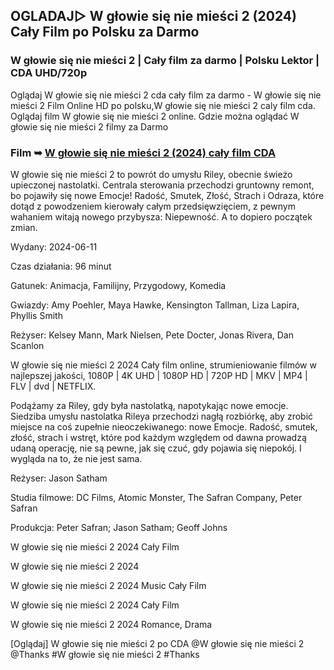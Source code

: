 ## OGLADAJ▷ W głowie się nie mieści 2 (2024) Cały Film po Polsku za Darmo

### W głowie się nie mieści 2 | Cały film za darmo | Polsku Lektor | CDA UHD/720p

Oglądaj W głowie się nie mieści 2 cda cały film za darmo - W głowie się nie mieści 2 Film Online HD po polsku,W głowie się nie mieści 2 caly film cda. Oglądaj film W głowie się nie mieści 2 online. Gdzie można oglądać W głowie się nie mieści 2 filmy za Darmo

### Film ➥ [W głowie się nie mieści 2 (2024) cały film CDA](https://cornercinema.com/pl/movie/1022789)

W głowie się nie mieści 2 to powrót do umysłu Riley, obecnie świeżo upieczonej nastolatki. Centrala sterowania przechodzi gruntowny remont, bo pojawiły się nowe Emocje! Radość, Smutek, Złość, Strach i Odraza, które dotąd z powodzeniem kierowały całym przedsięwzięciem, z pewnym wahaniem witają nowego przybysza: Niepewność. A to dopiero początek zmian.

Wydany: 2024-06-11

Czas działania: 96 minut

Gatunek: Animacja, Familijny, Przygodowy, Komedia

Gwiazdy: Amy Poehler, Maya Hawke, Kensington Tallman, Liza Lapira, Phyllis Smith

Reżyser: Kelsey Mann, Mark Nielsen, Pete Docter, Jonas Rivera, Dan Scanlon

W głowie się nie mieści 2 2024 Cały film online, strumieniowanie filmów w najlepszej jakości, 1080P | 4K UHD | 1080P HD | 720P HD | MKV | MP4 | FLV | dvd | NETFLIX.

Podążamy za Riley, gdy była nastolatką, napotykając nowe emocje. Siedziba umysłu nastolatka Rileya przechodzi nagłą rozbiórkę, aby zrobić miejsce na coś zupełnie nieoczekiwanego: nowe Emocje. Radość, smutek, złość, strach i wstręt, które pod każdym względem od dawna prowadzą udaną operację, nie są pewne, jak się czuć, gdy pojawia się niepokój. I wygląda na to, że nie jest sama.

Reżyser: Jason Satham

Studia filmowe: DC Films, Atomic Monster, The Safran Company, Peter Safran

Produkcja: Peter Safran; Jason Satham; Geoff Johns

W głowie się nie mieści 2 2024 Cały Film

W głowie się nie mieści 2 2024

W głowie się nie mieści 2 2024 Music Cały Film

W głowie się nie mieści 2 2024 Cały Film

W głowie się nie mieści 2 2024 Romance, Drama

[Oglądaj] W głowie się nie mieści 2 po CDA @W głowie się nie mieści 2 @Thanks #W głowie się nie mieści 2 #Thanks
